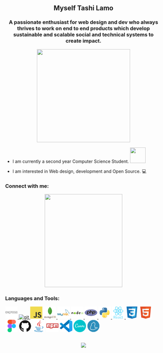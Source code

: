 <h2 align="center"> Myself Tashi Lamo </h2>
<h3 align="center">A passionate enthusiast for web design and dev who always thrives to work on end to end products which develop sustainable and scalable social and technical systems to create impact.</h3>  
<p align="center">
  <img src= "https://media.giphy.com/media/IizHZy80WZbkmHiaVP/giphy.gif" width="300" height="300">
</p>

- I am currently a second year Computer Science Student.
  <img src= "https://media.giphy.com/media/6DNtXFxz7RHxK/giphy.gif" width = "50" height="50">

- I am interested in Web design, development and Open Source. 💻
<h3 align="left">Connect with me:</h3>  

<p align="center">
  <img src= "https://media.giphy.com/media/BOPrq7m5jYS1W/giphy.gif" width = "250" height="300">
</p>
  
<h3 align="left">Languages and Tools:</h3>
<p align="left"> <a href="https://expressjs.com" target="_blank" rel="noreferrer"> <img src="https://raw.githubusercontent.com/devicons/devicon/master/icons/express/express-original-wordmark.svg" alt="express" width="40" height="40"/> </a> <a href="https://git-scm.com/" target="_blank" rel="noreferrer"> <img src="https://www.vectorlogo.zone/logos/git-scm/git-scm-icon.svg" alt="git" width="40" height="40"/> </a> <a href="https://developer.mozilla.org/en-US/docs/Web/JavaScript" target="_blank" rel="noreferrer"> <img src="https://raw.githubusercontent.com/devicons/devicon/master/icons/javascript/javascript-original.svg" alt="javascript" width="40" height="40"/> </a> <a href="https://www.mongodb.com/" target="_blank" rel="noreferrer"> <img src="https://raw.githubusercontent.com/devicons/devicon/master/icons/mongodb/mongodb-original-wordmark.svg" alt="mongodb" width="40" height="40"/> </a> <a href="https://www.mysql.com/" target="_blank" rel="noreferrer"> <img src="https://raw.githubusercontent.com/devicons/devicon/master/icons/mysql/mysql-original-wordmark.svg" alt="mysql" width="40" height="40"/> </a> <a href="https://nodejs.org" target="_blank" rel="noreferrer"> <img src="https://raw.githubusercontent.com/devicons/devicon/master/icons/nodejs/nodejs-original-wordmark.svg" alt="nodejs" width="40" height="40"/> </a> <a href="https://www.php.net" target="_blank" rel="noreferrer"> <img src="https://raw.githubusercontent.com/devicons/devicon/master/icons/php/php-original.svg" alt="php" width="40" height="40"/> </a> <a href="https://www.python.org" target="_blank" rel="noreferrer"> <img src="https://raw.githubusercontent.com/devicons/devicon/master/icons/python/python-original.svg" alt="python" width="40" height="40"/> </a> <a href="https://reactjs.org/" target="_blank" rel="noreferrer"> <img src="https://raw.githubusercontent.com/devicons/devicon/master/icons/react/react-original-wordmark.svg" alt="react" width="40" height="40"/> </a> 
<img src="https://github.com/devicons/devicon/blob/master/icons/css3/css3-original.svg" width=40 height =40> <img src="https://github.com/devicons/devicon/blob/master/icons/html5/html5-original.svg" width=40 height =40> <img src="https://github.com/devicons/devicon/blob/master/icons/figma/figma-original.svg" width=40 height = 40> <img src="https://github.com/devicons/devicon/blob/master/icons/github/github-original.svg" width=40 height=40> <img src="https://github.com/devicons/devicon/blob/master/icons/java/java-original.svg" width=40 height=40> <img src="https://github.com/devicons/devicon/blob/master/icons/npm/npm-original-wordmark.svg" width=40 height =40> <img src="https://github.com/devicons/devicon/blob/master/icons/vscode/vscode-original.svg" width=40 height=40>
<img src="https://github.com/devicons/devicon/blob/master/icons/canva/canva-original.svg" width=40 height=40> <img src="https://github.com/devicons/devicon/blob/master/icons/yarn/yarn-original.svg" width=40 height=40> 
</p>



<img src="https://komarev.com/ghpvc/?username=Ennui001&style=flat-square&color=green" alt=""/>

<div align = center>
<a href="http://www.github.com/Ennui001"><img src="https://github-readme-streak-stats.herokuapp.com/?user=Ennui001&stroke=ffffff&background=171717&ring=0891b2&fire=0891b2&currStreakNum=ffffff&currStreakLabel=0891b2&sideNums=ffffff&sideLabels=ffffff&dates=ffffff&hide_border=true" /></a></div>

